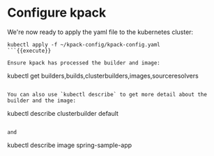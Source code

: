 # Configure kpack

We're now ready to apply the yaml file to the kubernetes cluster:
```
kubectl apply -f ~/kpack-config/kpack-config.yaml
```{{execute}}

Ensure kpack has processed the builder and image:
```
kubectl get builders,builds,clusterbuilders,images,sourceresolvers
```{{execute}}

You can also use `kubectl describe` to get more detail about the builder and the image:
```
kubectl describe clusterbuilder default
```{{execute}}

and

```
kubectl describe image spring-sample-app
```{{execute}}